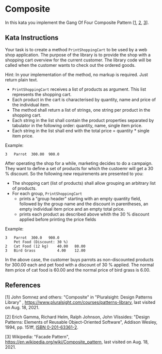 # Composite

In this kata you implement the Gang Of Four Composite Pattern [[1](#ref-1), [2](#ref-2), [3](#ref-3)].

## Kata Instructions

Your task is to create a method `PrintShoppingCart` to be used by a web shop application. The purpose of the library is
to provide the shop with a shopping cart overview for the current customer. The library code will be called when the
customer wants to check out the ordered goods.

Hint: In your implementation of the method, no markup is required. Just return plain text.

- `PrintShoppingCart` receives a list of products as argument. This list represents the shopping cart.
- Each product in the cart is characterised by quantity, name and price of the individual item.
- The method shall return a list of strings, one string per product in the shopping cart.
- Each string in the list shall contain the product properties separated by tabulator in the following order: quantity,
  name, single item price.
- Each string in the list shall end with the total price = quantity * single item price.

Example:

```text
3   Parrot  300.00  900.0
```

After operating the shop for a while, marketing decides to do a campaign. They want to define a set of products for
which the custoemr will get a 30 % discount. So the following new requirements are presented to you:

- The shopping cart (list of products) shall allow grouping an arbitrary list of products.
- For each group, `PrintShoppingCart`
    - prints a "group header" starting with an empty quantity field, followed by the group name and the discount in
      parentheses, an empty individual item price and an empty total price.
    - prints each product as described above whith the 30 % discount applied before printing the price fields

Example:

```text
3   Parrot  300.0   900.0
    Pet Food (Discount: 30 %)
2   Cat Food (12 kg)    40.00   80.00
3   Bird Grass          4.00    12.00
```

In the above case, the customer buys parrots as non-discounted products for 300.00 each and pet food with a discount of
30 % applied. The normal item price of cat food is 60.00 and the normal price of bird grass is 6.00.

## References

<a name="ref-1">[1]</a> John Somnez and others: "Composite" in "Pluralsight: Design Patterns Library"
, https://www.pluralsight.com/courses/patterns-library, last visited on Aug. 18, 2021.

<a name="ref-2">[2]</a> Erich Gamma, Richard Helm, Ralph Johnson, John Vlissides: "Design Patterns: Elements of Reusable
Object-Oriented Software", Addison Wesley, 1994, pp.
151ff, [ISBN 0-201-63361-2](https://en.wikipedia.org/wiki/Special:BookSources/0-201-63361-2).

<a name="ref-3">[3]</a> Wikipedia: "Facade Pattern", https://en.wikipedia.org/wiki/Composite_pattern, last visited on
Aug. 18, 2021.
